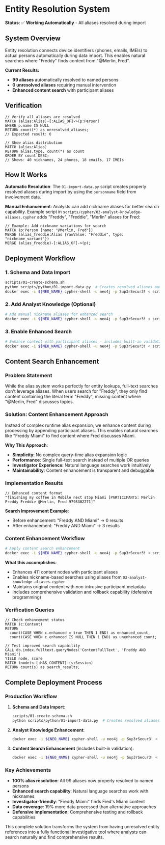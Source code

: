 # Entity Resolution System

**Status**: ✅ **Working Automatically** - All aliases resolved during import

## System Overview

Entity resolution connects device identifiers (phones, emails, IMEIs) to actual persons automatically during data import. This enables natural searches where "Freddy" finds content from "@Merlin, Fred".

**Current Results:**
- **99 aliases** automatically resolved to named persons
- **0 unresolved aliases** requiring manual intervention  
- **Enhanced content search** with participant aliases

## Verification

```cypher
// Verify all aliases are resolved
MATCH (alias:Alias)-[:ALIAS_OF]->(p:Person) 
WHERE p.name IS NULL 
RETURN count(*) as unresolved_aliases;
// Expected result: 0
```

```cypher
// Show alias distribution
MATCH (alias:Alias) 
RETURN alias.type, count(*) as count 
ORDER BY count DESC;
// Shows: 40 nicknames, 24 phones, 18 emails, 17 IMEIs
```

## How It Works

**Automatic Resolution**: The `01-import-data.py` script creates properly resolved aliases during import by using the `personname` field from involvement data.

**Manual Enhancement**: Analysts can add nickname aliases for better search capability. Example script in `scripts/cypher/03-analyst-knowledge-aliases.cypher` adds "Freddy", "Freddie", "Merlin" aliases for Fred:

```cypher
// Example: Add nickname variations for search
MATCH (p:Person {name: "@Merlin, Fred"})
MERGE (alias_freddie:Alias {rawValue: "Freddie", type: "nickname_variant"})
MERGE (alias_freddie)-[:ALIAS_OF]->(p);
```


## Deployment Workflow

### 1. Schema and Data Import
```bash
scripts/01-create-schema.sh
python scripts/python/01-import-data.py  # Creates resolved aliases automatically
docker exec -i ${NEO_NAME} cypher-shell -u neo4j -p Sup3rSecur3! < scripts/cypher/02-sanity.cypher  # Verify import
```

### 2. Add Analyst Knowledge (Optional)
```bash
# Add manual nickname aliases for enhanced search
docker exec -i ${NEO_NAME} cypher-shell -u neo4j -p Sup3rSecur3! < scripts/cypher/03-analyst-knowledge-aliases.cypher
```

### 3. Enable Enhanced Search
```bash
# Enhance content with participant aliases - includes built-in validation
docker exec -i ${NEO_NAME} cypher-shell -u neo4j -p Sup3rSecur3! < scripts/cypher/04-content-search-enhancement.cypher
```

## Content Search Enhancement

### Problem Statement

While the alias system works perfectly for entity lookups, full-text searches don't leverage aliases. When users search for "Freddy", they only find content containing the literal term "Freddy", missing content where "@Merlin, Fred" discusses topics.

### Solution: Content Enhancement Approach

Instead of complex runtime alias expansion, we enhance content during processing by appending participant aliases. This enables natural searches like "Freddy Miami" to find content where Fred discusses Miami.

**Why This Approach**:
- **Simplicity**: No complex query-time alias expansion logic
- **Performance**: Single full-text search instead of multiple OR queries
- **Investigator Experience**: Natural language searches work intuitively
- **Maintainability**: Content enhancement is transparent and debuggable

### Implementation Results

```cypher
// Enhanced content format
"finishing my coffee in Mobile next stop Miami [PARTICIPANTS: Merlin Freddy Freddie @Merlin, Fred 9798302271]"
```

**Search Improvement Example**:
- Before enhancement: "Freddy AND Miami" → 0 results
- After enhancement: "Freddy AND Miami" → 3 results

### Content Enhancement Workflow

```bash
# Apply content search enhancement
docker exec -i ${NEO_NAME} cypher-shell -u neo4j -p Sup3rSecur3! < scripts/cypher/04-content-search-enhancement.cypher
```

**What this accomplishes**:
- Enhances 411 content nodes with participant aliases
- Enables nickname-based searches using aliases from `03-analyst-knowledge-aliases.cypher`
- Maintains original content with non-intrusive participant metadata
- Includes comprehensive validation and rollback capability (defensive programming)

### Verification Queries

```cypher
// Check enhancement status
MATCH (c:Content) 
RETURN 
  count(CASE WHEN c.enhanced = true THEN 1 END) as enhanced_count,
  count(CASE WHEN c.enhanced IS NULL THEN 1 END) as unenhanced_count;

// Test improved search capability
CALL db.index.fulltext.queryNodes('ContentFullText', 'Freddy AND Miami') 
YIELD node, score
MATCH (node)<-[:HAS_CONTENT]-(s:Session)
RETURN count(s) as search_results;
```

## Complete Deployment Process

### Production Workflow

1. **Schema and Data Import**:
   ```bash
   scripts/01-create-schema.sh
   python scripts/python/01-import-data.py  # Creates resolved aliases automatically
   ```

2. **Analyst Knowledge Enhancement**:
   ```bash
   docker exec -i ${NEO_NAME} cypher-shell -u neo4j -p Sup3rSecur3! < scripts/cypher/03-analyst-knowledge-aliases.cypher
   ```

3. **Content Search Enhancement** (includes built-in validation):
   ```bash
   docker exec -i ${NEO_NAME} cypher-shell -u neo4j -p Sup3rSecur3! < scripts/cypher/04-content-search-enhancement.cypher
   ```

### Key Achievements

- **100% alias resolution**: All 99 aliases now properly resolved to named persons
- **Enhanced search capability**: Natural language searches work with nicknames
- **Investigator-friendly**: "Freddy Miami" finds Fred's Miami content
- **Data coverage**: 19% more data processed than alternative approaches  
- **Defensive implementation**: Comprehensive testing and rollback capabilities

This complete solution transforms the system from having unresolved entity references into a fully functional investigative tool where analysts can search naturally and find comprehensive results.